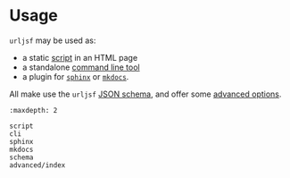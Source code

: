 # Usage

`urljsf` may be used as:

- a static [script](./script.md) in an HTML page
- a standalone [command line tool](./cli.md)
- a plugin for [`sphinx`](./sphinx.md) or [`mkdocs`](./mkdocs.md).

All make use the `urljsf` [JSON schema](./schema.rst), and offer some
[advanced options](./advanced/index.md).

```{toctree}
:maxdepth: 2

script
cli
sphinx
mkdocs
schema
advanced/index
```
